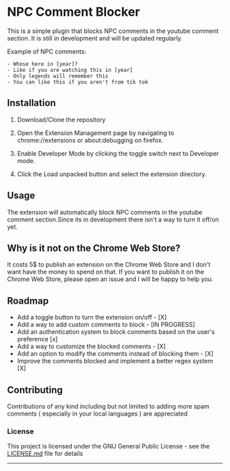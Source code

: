 # NPC Comment Blocker

This is a simple plugin that blocks NPC comments in the youtube comment section. It is still in development and will be updated regularly.

Example of NPC comments:

```
- Whose here in [year]?
- Like if you are watching this in [year]
- Only legends will remember this
- You can like this if you aren't from tik tok
```

## Installation

1. Download/Clone the repository

2. Open the Extension Management page by navigating to chrome://extensions or about:debugging on firefox.

3. Enable Developer Mode by clicking the toggle switch next to Developer mode.

4. Click the Load unpacked button and select the extension directory.

## Usage

The extension will automatically block NPC comments in the youtube comment section.Since its in development there isn't a way to turn it off/on yet.

## Why is it not on the Chrome Web Store?

It costs 5$ to publish an extension on the Chrome Web Store and I don't want have the money to spend on that. If you want to publish it on the Chrome Web Store, please open an issue and I will be happy to help you.

## Roadmap

- Add a toggle button to turn the extension on/off - [X]
- Add a way to add custom comments to block - [IN PROGRESS]
- Add an authentication system to block comments based on the user's preference [x]
- Add a way to customize the blocked comments - [X]
- Add an option to modify the comments instead of blocking them - [X]
- Improve the comments blocked and implement a better regex system [X]

## Contributing
Contributions of any kind including but not limited to adding more spam comments ( especially in your local languages ) are 
appreciated

### License

This project is licensed under the GNU General Public License - see the [LICENSE.md](LICENSE) file for details

---
